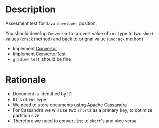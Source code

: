 # Description

Assesment test for `Java developer` position. 

You should develop `Convertor` to convert value of `int` type to two `short` values (`crack` method) and back to orignal value (`uncrack` method)

- Implement [Convertor](src/main/java/Convertor.java)
- Implement [ConvertorTest](src/test/java/ConvertorTest.java)
- `gradlew test` should be fine

# Rationale

- Document is identified by ID
- ID is of `int` type
- We need to store documents using Apache Cassandra
- For Cassandra we will use two `short`s as a primary key, to optimize partition size
- Therefore we need to convert `int` to `short`'s and vice versa
